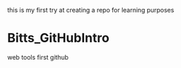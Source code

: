 this is my first try at creating a repo for learning purposes


# Bitts_GitHubIntro
web tools first github
